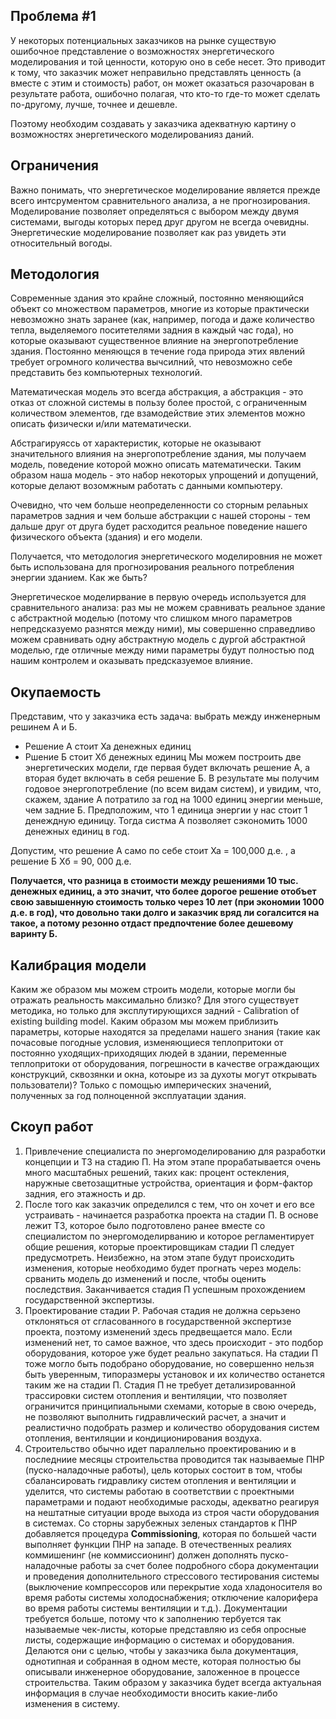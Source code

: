 ## Проблема #1

У некоторых потенциальных заказчиков на рынке существую ошибочное представление о возможностях энергетического моделирования и той ценности, которую оно в себе несет. 
Это приводит к тому, что заказчик может неправильно представлять ценность (а вместе с этим и стоимость) работ, он может оказаться разочарован в результате работа, ошибочно полагая, что кто-то где-то может сделать по-другому, лучше, точнее и дешевле. 

Поэтому необходим создавать у заказчика адекватную картину о возможностях энергетического моделированияз даний.


## Ограничения 

Важно понимать, что энергетическое моделирование является прежде всего интсрументом сравнительного анализа, а не прогнозирования. Моделирование позволяет определяться с выбором между двумя системами, выгоды которых перед друг другом не всегда очевидны. Энергетические моделирование позволяет как раз увидеть эти относительный вогоды. 


## Методология 

Современные здания это крайне сложный, постоянно меняющийся объект со множеством параметров, многие из которые практически невозможно знать заранее (как, например, погода и даже количество тепла, выделяемого поситетелями задния в каждый час года), но которые оказывают существенное влияние на энергопотребление здания. Постоянно меняющся в течение года природа этих явлений требует огромного количества вычсилний, что невозможно себе представить без компьютерных технологий. 

Математическая модель это всегда абстракция, а абстракция - это отказ от сложной системы в пользу более простой, с ограниченным количеством элементов, где взамодействие этих элементов можно описать физически и/или математически. 

Абстрагируяссь от характеристик, которые не оказывают значительного влияния на энергопотребление здания, мы получаем модель, поведение которой можно описать математически. 
Таким образом наша модель - это набор некоторых упрощений и допущений, которые делают возомжным работать с данными компьютеру. 

Очевидно, что чем больше неопределенности со сторным релаьных параметров задния и чем больше абстракции с нашей стороны - тем дальше друг от друга будет расходится  реальное поведение нашего физического объекта (здания) и его модели. 

Получается, что методология энергетического моделировния не может быть использована для прогнозирования реального потребления энергии зданием. Как же быть? 

Энергетическое моделирвание в первую очередь используется для сравнительного анализа: раз мы не можем сравнивать реальное здание с абстрактной моделью (потому что слишком много параметров непредсказуемо разнятся между ними), мы совершенно справедливо можем сравнивать одну абстрактную модель с дургой абстрактной моделью, где отличные между ними параметры будут полностью под нашим контролем и оказывать предсказуемое влияние. 


## Окупаемость 

Представим, что у заказчика есть задача: выбрать между инженерным решинем А и Б. 
- Решение А стоит Xa денежных единиц 
- Ршение Б стоит Xб денежных единиц 
Мы можем построить две энергетических модели, где первая будет включать решение А, а вторая будет включать в себя решение Б. В результате мы получим годовое энергопотребление (по всем видам систем), и увидим, что, скажем, здание А потратило за год на 1000 единиц энергии меньше, чем задние Б. Предположим, что 1 единица энергии у нас стоит 1 денеждную единицу.  Тогда систма А позволяет сэкономить 1000 денежных единиц в год.

Допустим, что решение А само по себе стоит Xa = 100,000 д.е. , а решение Б Xб = 90, 000 д.е.

**Получается, что разница в стоимости между решениями 10 тыс. денежных единиц, а это значит, что более дорогое решение отобъет свою завышенную стоимость только через 10 лет (при экономии 1000 д.е. в год), что довольно таки долго и заказчик вряд ли согалсится на такое, а потомy резонно отдаст предпочтение более дешевому варинту Б.**


## Калибрация модели

Каким же образом мы можем строить модели, которые могли бы отражать реальность максимально близко? Для этого существует методика, но только для эксплутирующихся задний - Calibration of existing building model. Каким образом мы можем приблизить параметры, которые находятся за пределами нашего знания (такие как почасовые погодные условия, изменяющиеся теплопритоки от постоянно уходящих-приходящих людей в здании, переменные теплопритоки от оборудования, погрешности в качестве ограждающих конструкций, сквозянки и окна, котоыре из за духоты могут открывать пользователи)? Только с помощью имперических значений, полученных за год полноценной эксплуатации здания. 

## Скоуп работ

1. Привлечение специалиста по энергомоделированию для разработки концепции и ТЗ на стадию П. На этом этапе прорабатывается очень много масштабных решений, таких как: процент остекления, наружные светозащитные устройства, ориентация и форм-фактор задния, его этажность и др.
2. После того как заказчик определился с тем, что он хочет и его все устраивать - начинается разработка проекта на стадии П. В основе лежит ТЗ, которое было подготовлено ранее вместе со специалистом по энергомоделирванию и которое регламентирует общие решения, которые проектировщикам стадии П следует предусмотреть. Неизбежно, на этом этапе будут происходить изменения, которые необходимо будет прогнать через модель: срванить модель до изменений и после, чтобы оценить последствия. Заканчивается стадия П успешным прохождением государственной экспертизы. 
3. Проектирование стадии Р. Рабочая стадия не должна серьзено отклоняться от сгласованного в государственной экспертизе проекта, поэтому изменений здесь предвещается мало. Если изменений нет, то самое важное, что здесь происходит - это подбор оборудования, которое уже будет реально закупаться. На стадии П тоже могло быть подобрано оборудование, но совершенно нельзя быть уверенным, типоразмеры установок и их количество останется таким же на стадии П. Стадия П не требует детализированной трассировки систем отопления и вентиляции, что позволяет ограничится принципиальными схемами, которые в свою очередь, не позволяют выполнить гидравлический расчет, а значит и реалистично подобрать размер и количество оборудования систем отопления, вентиляции и кондиционирования воздуха. 
3. Строительство обычно идет параллельно проектированию и в последниие месяцы строительства проводится так называемые ПНР (пуско-наладочные работы), цель которых состоит в том, чтобы сбалансировать гидравлику систем отопления и вентиляции и уделится, что системы работаю в соответствии с проектными параметрами и подают необходимые расходы, адекватно реагируя на нештатные ситуации вроде выхода из строя части оборудования в системах. Со сторны зарубежных зеленых стандартов к ПНР добавляется процедура **Commissioning**, которая по большей части выполняет функции ПНР на западе. В отечественных реалиях коммишенинг (не коммиссионинг) должен дополнять пуско-наладочные работы за счет более подробного сбора документации и проведения дополнительного стрессового тестирования системы (выключение компрессоров или перекрытие хода хладоносителя во время работы системы холодоснабжения; отключение калорифера во время работы системы вентиляции и т.д.). Документации требуется больше, потому что к заполнению тербуется так называемые чек-листы, которые представляю из себя опросные листы, содержащие информацию о системах и оборудования. Делаются они с целью, чтобы у заказчика была документация, однотипная и собранная в одном месте, которая полностью бы описывали инженерное оборудование, заложенное в процессе строительства. Таким образом у заказчика будет всегда актуальная информация в случае необходимости вносить какие-либо изменения в систему. 

























